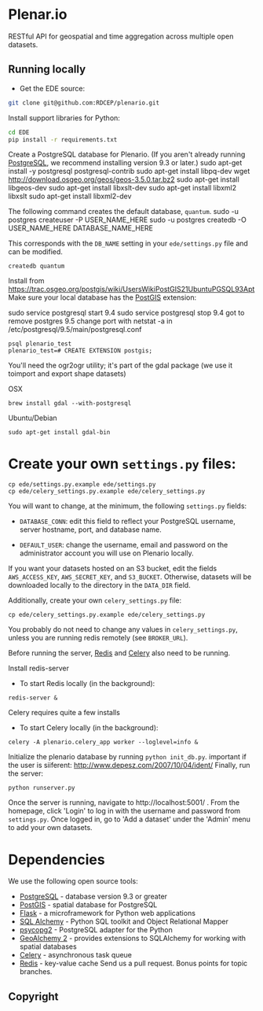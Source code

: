 # Plenar.io

RESTful API for geospatial and time aggregation across multiple open datasets.

## Running locally

* Get the EDE source:

``` bash
git clone git@github.com:RDCEP/plenario.git
```

Install support libraries for Python:

``` bash
cd EDE
pip install -r requirements.txt
```

Create a PostgreSQL database for Plenario. (If you aren't already running
[PostgreSQL](http://www.postgresql.org/), we recommend installing version 9.3 or
later.) 
sudo apt-get install -y postgresql postgresql-contrib
sudo apt-get install libpq-dev
wget http://download.osgeo.org/geos/geos-3.5.0.tar.bz2
sudo apt-get install libgeos-dev
sudo apt-get install libxslt-dev
sudo apt-get install libxml2 libxslt
sudo apt-get install libxml2-dev

The following command creates the default database, `quantum`.
sudo -u postgres createuser -P USER_NAME_HERE
sudo -u postgres createdb -O USER_NAME_HERE DATABASE_NAME_HERE

This corresponds with the `DB_NAME` setting in your `ede/settings.py` file
and can be modified.

```
createdb quantum
```
Install from https://trac.osgeo.org/postgis/wiki/UsersWikiPostGIS21UbuntuPGSQL93Apt
Make sure your local database has the [PostGIS](http://postgis.net/) extension:

sudo service postgresql start 9.4
sudo service postgresql stop 9.4
got to remove postgres 9.5 change port with netstat -a in /etc/postgresql/9.5/main/postgresql.conf
```
psql plenario_test
plenario_test=# CREATE EXTENSION postgis;
```

You'll need the ogr2ogr utility; it's part of the gdal package (we use it toimport and export shape datasets)

OSX
```
brew install gdal --with-postgresql
```

Ubuntu/Debian

```
sudo apt-get install gdal-bin
```

Create your own `settings.py` files:
=======


```
cp ede/settings.py.example ede/settings.py
cp ede/celery_settings.py.example ede/celery_settings.py
```

You will want to change, at the minimum, the following `settings.py` fields:

* `DATABASE_CONN`: edit this field to reflect your PostgreSQL
  username, server hostname, port, and database name.

* `DEFAULT_USER`: change the username, email and password on the administrator account you will use on Plenario locally.

If you want your datasets hosted on an S3 bucket, edit the fields
`AWS_ACCESS_KEY`, `AWS_SECRET_KEY`, and `S3_BUCKET`. Otherwise,
datasets will be downloaded locally to the directory in the `DATA_DIR`
field.

Additionally, create your own `celery_settings.py` file:

```
cp ede/celery_settings.py.example ede/celery_settings.py
```

You probably do not need to change any values in `celery_settings.py`,
unless you are running redis remotely (see `BROKER_URL`).

Before running the server, [Redis](http://redis.io/) and
[Celery](http://www.celeryproject.org/) also need to be running.

Install redis-server
* To start Redis locally (in the background):
```
redis-server &
```

Celery requires quite a few installs
* To start Celery locally (in the background):
```
celery -A plenario.celery_app worker --loglevel=info &
```

Initialize the plenario database by running `python init_db.py`.
important if the user is siiferent: http://www.depesz.com/2007/10/04/ident/
Finally, run the server:

```
python runserver.py
```

Once the server is running, navigate to http://localhost:5001/ . From
the homepage, click 'Login' to log in with the username and password
from `settings.py`. Once logged in, go to 'Add a dataset' under the
'Admin' menu to add your own datasets.

# Dependencies
We use the following open source tools:

* [PostgreSQL](http://www.postgresql.org/) - database version 9.3 or greater
* [PostGIS](http://postgis.net/) - spatial database for PostgreSQL
* [Flask](http://flask.pocoo.org/) - a microframework for Python web applications
* [SQL Alchemy](http://www.sqlalchemy.org/) - Python SQL toolkit and Object Relational Mapper
* [psycopg2](http://initd.org/psycopg/) - PostgreSQL adapter for the Python
* [GeoAlchemy 2](http://geoalchemy-2.readthedocs.org/en/0.2.4/) - provides extensions to SQLAlchemy for working with spatial databases
* [Celery](http://www.celeryproject.org/) - asynchronous task queue
* [Redis](http://redis.io/) - key-value cache
 Send us a pull request. Bonus points for topic branches.


## Copyright

